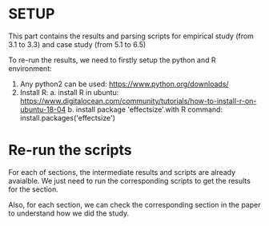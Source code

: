 SETUP
==================

This part contains the results and parsing scripts for empirical study (from 3.1 to 3.3) and case study (from 5.1 to 6.5)

To re-run the results, we need to firstly setup the python and R environment:
1. Any python2 can be used: https://www.python.org/downloads/
2. Install R:
     a. install R in ubuntu: https://www.digitalocean.com/community/tutorials/how-to-install-r-on-ubuntu-18-04
     b. install package 'effectsize'.with R command: install.packages('effectsize')


Re-run the scripts
===================
For each of sections, the intermediate results and scripts are already avaialble. We just need to run the corresponding scripts to get the results for the section.

Also, for each section, we can check the corresponding section in the paper to understand how we did the study.

